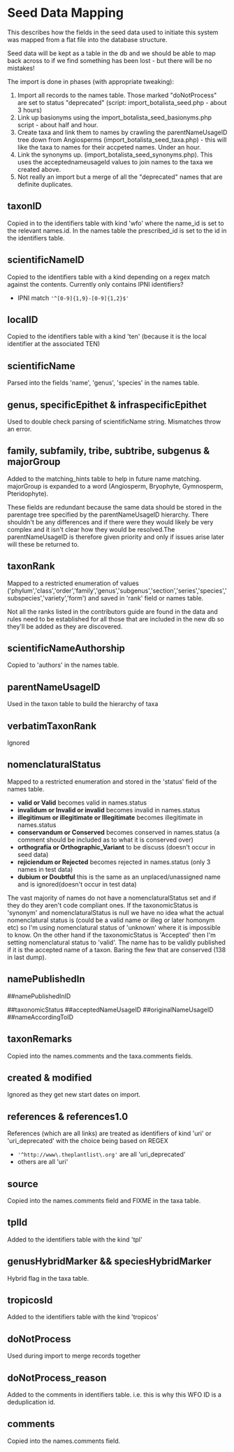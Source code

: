 # Seed Data Mapping

This describes how the fields in the seed data used to initiate this system was mapped from a flat file into the database structure.

Seed data will be kept as a table in the db and we should be able to map back across to if we find something has been lost - but there will be no mistakes!

The import is done in phases (with appropriate tweaking):

1. Import all records to the names table. Those marked "doNotProcess" are set to status "deprecated" (script: import_botalista_seed.php - about 3 hours)
1. Link up basionyms using the import_botalista_seed_basionyms.php script - about half and hour.
1. Create taxa and link them to names by crawling the parentNameUsageID tree down from Angiosperms (import_botalista_seed_taxa.php) - this will like the taxa to names for their accpeted names. Under an hour.
1. Link the synonyms up. (import_botalista_seed_synonyms.php). This uses the acceptednameusageId values to join names to the taxa we created above.
1. Not really an import but a merge of all the "deprecated" names that are definite duplicates.
 
## taxonID

Copied in to the identifiers table with kind 'wfo' where the name_id is set to the relevant names.id. In the names table the prescribed_id is set to the id in the identifiers table.

## scientificNameID

Copied to the identifiers table with a kind depending on a regex match against the contents. Currently only contains IPNI identifiers?

- IPNI match ```'^[0-9]{1,9}-[0-9]{1,2}$'```

## localID

Copied to the identifiers table with a kind 'ten' (because it is the local identifier at the associated TEN)

## scientificName

Parsed into the fields 'name', 'genus', 'species' in the names table.

## genus, specificEpithet & infraspecificEpithet

Used to double check parsing of scientificName string. Mismatches throw an error.

## family, subfamily, tribe, subtribe, subgenus & majorGroup

Added to the matching_hints table to help in future name matching. majorGroup is expanded to a word (Angiosperm, Bryophyte, Gymnosperm, Pteridophyte).

These fields are redundant because the same data should be stored in the parentage tree specified by the parentNameUsageID hierarchy. There shouldn't be any differences and if 
there were they would likely be very complex and it isn't clear how they would be resolved.The parentNameUsageID is therefore given priority and only if issues arise later will these be returned to.

## taxonRank

Mapped to a restricted enumeration of values ('phylum','class','order','family','genus','subgenus','section','series','species','subspecies','variety','form') and saved in 'rank' field or names table.

Not all the ranks listed in the contributors guide are found in the data and rules need to be established for all those that are included in the new db so they'll be added as they are discovered.

## scientificNameAuthorship

Copied to 'authors' in the names table.

## parentNameUsageID

Used in the taxon table to build the hierarchy of taxa

## verbatimTaxonRank

Ignored

## nomenclaturalStatus

Mapped to a restricted enumeration and stored in the 'status' field of the names table.

- __valid or Valid__ becomes valid in names.status
- __invalidum or Invalid or invalid__ becomes invalid in names.status
- __illegitimum or illegitimate or Illegitimate__ becomes illegitimate in names.status
- __conservandum or Conserved__  becomes conserved in names.status (a comment should be included as to what it is conserved over)
- __orthografia or Orthographic_Variant__ to be discuss (doesn't occur in seed data) 
- __rejiciendum or Rejected__  becomes rejected in names.status (only 3 names in test data) 
- __dubium or Doubtful__ this is the same as an unplaced/unassigned name and is ignored(doesn't occur in test data)

The vast majority of names do not have a nomenclaturalStatus set and if they do they aren't code compliant ones. If the taxonomicStatus is 'synonym' and nomenclaturalStatus is null we have no idea what the actual nomenclatural status is (could be a valid name or illeg or later homonym etc) so I'm using nomenclatural status of 'unknown' where it is impossible to know. On the other hand if the taxonomicStatus is 'Accepted' then I'm setting nomenclatural status to 'valid'. The name has to be validly published if it is the accepted name of a taxon. Baring the few that are conserved (138 in last dump).

## namePublishedIn

##namePublishedInID

##taxonomicStatus
##acceptedNameUsageID
##originalNameUsageID
##nameAccordingToID

## taxonRemarks

Copied into the names.comments and the taxa.comments fields.


## created & modified

Ignored as they get new start dates on import.

## references & references1.0

References (which are all links) are treated as identifiers of kind 'uri' or 'uri_deprecated' with the choice being based on REGEX

- ```'^http://www\.theplantlist\.org'``` are all 'uri_deprecated'
- others are all 'uri'

## source

Copied into the names.comments field and FIXME in the taxa table.


## tplId

Added to the identifiers table with the kind 'tpl'

## genusHybridMarker && speciesHybridMarker

Hybrid flag in the taxa table.

## tropicosId

Added to the identifiers table with the kind 'tropicos'

## doNotProcess

Used during import to merge records together

## doNotProcess_reason

Added to the comments in identifiers table. i.e. this is why this WFO ID is a deduplication id.

## comments

Copied into the names.comments field.

